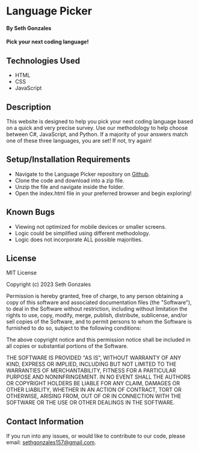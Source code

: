 # Language Picker

#### By Seth Gonzales

#### Pick your next coding language!

## Technologies Used

* HTML
* CSS
* JavaScript

## Description

This website is designed to help you pick your next coding language based on a quick and very precise survey. Use our methodology to help choose between C#, JavaScript, and Python. If a majority of your answers match one of these three languages, you are set! If not, try again!


## Setup/Installation Requirements

* Navigate to the Language Picker repository on [Github](https://github.com/sethgonzales/Language-Suggester).
* Clone the code and download into a zip file. 
* Unzip the file and navigate inside the folder.  
* Open the index.html file in your preferred browser and begin exploring! 

## Known Bugs

* Viewing not optimized for mobile devices or smaller screens.
* Logic could be simplified using different methodology. 
* Logic does not incorporate ALL possible majorities. 

## License

MIT License

Copyright (c) 2023 Seth Gonzales

Permission is hereby granted, free of charge, to any person obtaining a copy
of this software and associated documentation files (the "Software"), to deal
in the Software without restriction, including without limitation the rights
to use, copy, modify, merge, publish, distribute, sublicense, and/or sell
copies of the Software, and to permit persons to whom the Software is
furnished to do so, subject to the following conditions:

The above copyright notice and this permission notice shall be included in all
copies or substantial portions of the Software.

THE SOFTWARE IS PROVIDED "AS IS", WITHOUT WARRANTY OF ANY KIND, EXPRESS OR
IMPLIED, INCLUDING BUT NOT LIMITED TO THE WARRANTIES OF MERCHANTABILITY,
FITNESS FOR A PARTICULAR PURPOSE AND NONINFRINGEMENT. IN NO EVENT SHALL THE
AUTHORS OR COPYRIGHT HOLDERS BE LIABLE FOR ANY CLAIM, DAMAGES OR OTHER
LIABILITY, WHETHER IN AN ACTION OF CONTRACT, TORT OR OTHERWISE, ARISING FROM,
OUT OF OR IN CONNECTION WITH THE SOFTWARE OR THE USE OR OTHER DEALINGS IN THE
SOFTWARE.

## Contact Information

If you run into any issues, or would like to contribute to our code, please email: sethgonzales157@gmail.com.